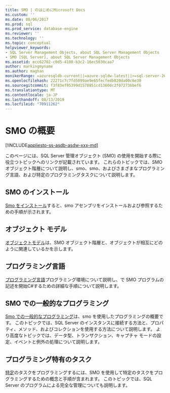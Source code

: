 ```yaml
---
title: SMO | のはじめにMicrosoft Docs
ms.custom: ''
ms.date: 08/06/2017
ms.prod: sql
ms.prod_service: database-engine
ms.reviewer: ''
ms.technology: ''
ms.topic: conceptual
helpviewer_keywords:
- SQL Server Management Objects, about SQL Server Management Objects
- SMO [SQL Server], about SQL Server Management Objects
ms.assetid: ecc62702-c0d5-4180-b3c2-16ec5030caa7
author: markingmyname
ms.author: maghan
monikerRange: =azuresqldb-current||=azure-sqldw-latest||>=sql-server-2016||=sqlallproducts-allversions||>=sql-server-linux-2017||=azuresqldb-mi-current
ms.openlocfilehash: 22271c7c7fd5099ae9e65fecfedb820da00c6e30
ms.sourcegitcommit: f3f83ef95399d1570851cd1360dc2f072736bef6
ms.translationtype: MT
ms.contentlocale: ja-JP
ms.lasthandoff: 08/13/2019
ms.locfileid: "70911262"
---
```

# <a name="getting-started-in-smo"></a>SMO の概要
[!INCLUDE[appliesto-ss-asdb-asdw-xxx-md](../../includes/appliesto-ss-asdb-asdw-xxx-md.md)]

このページには、SQL Server 管理オブジェクト (SMO) の使用を開始する際に役立つトピックへのリンクが記載されています。 これらのトピックでは、SMO オブジェクト階層について説明し、smo、smo、およびさまざまなプログラミング言語、および特定のプログラミングタスクについて説明します。  
 
## <a name="installing-smo"></a>SMO のインストール
[Smo をインストール](installing-smo.md)すると、smo アセンブリをインストールおよび参照するための手順が示されます。

## <a name="object-model"></a>オブジェクト モデル  
[オブジェクトモデル](../../relational-databases/server-management-objects-smo/smo-object-model.md)は、SMO オブジェクト階層と、オブジェクトが相互にどのように関連しているかを示します。  
  
## <a name="programming-languages"></a>プログラミング言語  
[プログラミング言語](../../relational-databases/server-management-objects-smo/smo-programming-languages.md)プログラミング環境について説明し、で SMO プログラムの記述を開始C#するための詳細な手順について説明します。  
  
## <a name="general-programming-in-smo"></a>SMO での一般的なプログラミング  
[Smo での一般的なプログラミング](../../relational-databases/server-management-objects-smo/create-program/creating-smo-programs.md)は、smo を使用したプログラミングの概要です。 このトピックでは、SQL Server のインスタンスに接続する方法と、プロパティ、メソッド、およびコレクションを使用する方法について説明します。 より高度なトピックでは、データ型、トランザクション、キャプチャ モードの設定、イベントと例外の処理について説明します。  
  
## <a name="programming-specific-tasks"></a>プログラミング特有のタスク  
[特定](../../relational-databases/server-management-objects-smo/tasks/programming-specific-tasks.md)のタスクをプログラミングするには、SMO を使用して特定のタスクをプログラミングするための概念と手順が含まれます。 このトピックでは、SQL Server のプログラムによる完全な管理についても説明します。  
  
  
